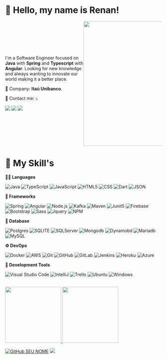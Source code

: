 <h1> 🖖 Hello, my name is <strong>Renan!</strong> </h1> 

<div style="display: flex; flex-direction: row; justify-content: center; align-items: center;">

<div style="width: 50%;">
<p> 
    I'm a Software Engineer focused on <strong>Java</strong> with <strong>Spring</strong> and <strong>Typescript</strong> with <strong>Angular</strong>. Looking for new knowledge and always wanting to innovate our world making it a better place.
</p>

<p>
  💼 Company: <strong>Itaú Unibanco</strong>.
</p>

<p>
  💌 Contact me: ⤵️
</p>

<p>
  <a href="mailto:renanalvessantos1999@gmail.com" alt="Gmail">
  <img src="https://img.shields.io/badge/-Gmail-FF0000?style=flat-square&labelColor=FF0000&logo=gmail&logoColor=white" /></a>

  <a href="https://www.linkedin.com/in/renan-santos-282487177/" alt="Linkedin">
  <img src="https://img.shields.io/badge/-Linkedin-0e76a8?style=flat-square&logo=Linkedin&logoColor=white&link=https://www.linkedin.com/in/renan-santos-282487177/" /></a>

  <a href="https://www.instagram.com/renansantos.java/" alt="Instagram">
  <img src="https://img.shields.io/badge/-Instagram-DF0174?style=flat-square&labelColor=DF0174&logo=instagram&logoColor=white&link=https://www.instagram.com/renansantos.java/"/></a>
</p>  
</div>

<div style="width: 50%;">
<img src="https://raw.githubusercontent.com/MicaelliMedeiros/micaellimedeiros/master/image/computer-illustration.png" min-width="400px" max-width="400px" width="400px" align="right">
</div>

</div>

<h1> 🚀 My Skill's </h1>

**👨‍💻 Languages**

  ![Java](https://img.shields.io/badge/Java-ED8B00?style=for-the-badge&logo=java&logoColor=white)
  ![TypeScript](https://img.shields.io/badge/TypeScript-007ACC?style=for-the-badge&logo=typescript&logoColor=white)
  ![JavaScript](https://img.shields.io/badge/JavaScript-F7DF1E?style=for-the-badge&logo=javascript&logoColor=black)
  ![HTML5](https://img.shields.io/badge/HTML5-E34F26?style=for-the-badge&logo=html5&logoColor=white)
  ![CSS](https://img.shields.io/badge/CSS-1572B6?style=for-the-badge&logo=css3&logoColor=white)
  ![Dart](https://img.shields.io/badge/Dart-0175C2?style=for-the-badge&logo=dart&logoColor=white)
  ![JSON](https://img.shields.io/badge/json-5E5C5C?style=for-the-badge&logo=json&logoColor=white)


**👾 Frameworks**

  ![Spring](https://img.shields.io/badge/Spring-6DB33F?style=for-the-badge&logo=spring&logoColor=white)
  ![Angular](https://img.shields.io/badge/Angular-DD0031?style=for-the-badge&logo=angular&logoColor=white)
  ![Node.js](https://img.shields.io/badge/Node.js-339933?style=for-the-badge&logo=nodedotjs&logoColor=white)
  ![Kafka](https://img.shields.io/badge/Apache_Kafka-231F20?style=for-the-badge&logo=apache-kafka&logoColor=white)
  ![Maven](https://img.shields.io/badge/apache_maven-C71A36?style=for-the-badge&logo=apachemaven&logoColor=white)
  ![Junit5](https://img.shields.io/badge/Junit5-25A162?style=for-the-badge&logo=junit5&logoColor=white)
  ![Firebase](https://img.shields.io/badge/firebase-ffca28?style=for-the-badge&logo=firebase&logoColor=black)
  ![Bootstrap](https://img.shields.io/badge/Bootstrap-563D7C?style=for-the-badge&logo=bootstrap&logoColor=white)
  ![Sass](https://img.shields.io/badge/Sass-CC6699?style=for-the-badge&logo=sass&logoColor=white)
  ![Jquery](https://img.shields.io/badge/jQuery-0769AD?style=for-the-badge&logo=jquery&logoColor=white)
  ![NPM](https://img.shields.io/badge/npm-CB3837?style=for-the-badge&logo=npm&logoColor=whit)

  **💾 Database**

  ![Postgres](https://img.shields.io/badge/PostgreSQL-316192?style=for-the-badge&logo=postgresql&logoColor=white)
  ![SQLITE](https://img.shields.io/badge/SQLite-07405E?style=for-the-badge&logo=sqlite&logoColor=white)
  ![SQLServer](https://img.shields.io/badge/Microsoft%20SQL%20Server-CC2927?style=for-the-badge&logo=microsoft%20sql%20server&logoColor=white)
  ![Mongodb](https://img.shields.io/badge/MongoDB-4EA94B?style=for-the-badge&logo=mongodb&logoColor=white)
  ![Dynamobd](https://img.shields.io/badge/Amazon%20DynamoDB-4053D6?style=for-the-badge&logo=Amazon%20DynamoDB&logoColor=white)
  ![Mariadb](https://img.shields.io/badge/MariaDB-003545?style=for-the-badge&logo=mariadb&logoColor=white)
  ![MySQL](https://img.shields.io/badge/MySQL-00000F?style=for-the-badge&logo=mysql&logoColor=white)

**⚙ DevOps**

  ![Docker](https://img.shields.io/badge/Docker-2CA5E0?style=for-the-badge&logo=docker&logoColor=white)
  ![AWS](https://img.shields.io/badge/Amazon_AWS-232F3E?style=for-the-badge&logo=amazon-aws&logoColor=white)
  ![Git](https://img.shields.io/badge/Git-F05032?style=for-the-badge&logo=git&logoColor=white)
  ![GitHub](	https://img.shields.io/badge/GitHub-100000?style=for-the-badge&logo=github&logoColor=white)
  ![GitLab](https://img.shields.io/badge/GitLab-330F63?style=for-the-badge&logo=gitlab&logoColor=white)
  ![Jenkins](https://img.shields.io/badge/Jenkins-D24939?style=for-the-badge&logo=Jenkins&logoColor=white)
  ![Heroku](https://img.shields.io/badge/Heroku-430098?style=for-the-badge&logo=heroku&logoColor=white)
  ![Azure](https://img.shields.io/badge/Azure_DevOps-0078D7?style=for-the-badge&logo=azure-devops&logoColor=white)

**🔧 Development Tools**

  ![Visual Studio Code](https://img.shields.io/badge/Visual_Studio_Code-0078D4?style=for-the-badge&logo=visual%20studio%20code&logoColor=white)
  ![IntelliJ](https://img.shields.io/badge/IntelliJIDEA-000000.svg?style=for-the-badge&logo=intellij-idea&logoColor=white)
  ![Trello](https://img.shields.io/badge/Trello-0052CC?style=for-the-badge&logo=trello&logoColor=white)
  ![Ubuntu](https://img.shields.io/badge/Ubuntu-E95420?style=for-the-badge&logo=ubuntu&logoColor=white)
  ![Windows](https://img.shields.io/badge/Windows-0078D6?style=for-the-badge&logo=windows&logoColor=white)

<br/>

<a href="https://github.com/renansantosdev">
  <img height="180em" src="https://github-readme-stats.vercel.app/api?username=renansantosdev&show_icons=true&theme=tokyonight" />
</a>
<a href="https://github.com/renansantosdev">
  <img height="180em" src="https://github-readme-stats.vercel.app/api/top-langs/?username=renansantosdev&hide_langs_below=1&layout=compact&theme=tokyonight" />
</a>

[![GitHub SEU NOME]( https://img.shields.io/github/followers/renansantosdev?label=follow&style=social)](LINK-DO-SEU-GITHUB)
![](https://komarev.com/ghpvc/?username=renanssantosdev&color=006bed)
